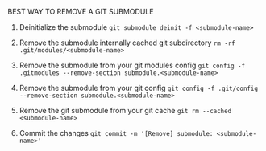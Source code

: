 
BEST WAY TO REMOVE A GIT SUBMODULE


1. Deinitialize the submodule `git submodule deinit -f <submodule-name>`

2. Remove the submodule internally cached git subdirectory `rm -rf .git/modules/<submodule-name>`

3. Remove the submodule from your git modules config `git config -f .gitmodules --remove-section submodule.<submodule-name>`

4. Remove the submodule from your git config `git config -f .git/config --remove-section submodule.<submodule-name>`

5. Remove the git submodule from your git cache `git rm --cached <submodule-name>`

6. Commit the changes `git commit -m '[Remove] submodule: <submodule-name>'`



